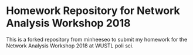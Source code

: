 # Homework Repository for Network Analysis Workshop 2018

This is a forked repository from minheeseo to submit my homework for the Network Analysis Workshop 2018 at WUSTL poli sci.
